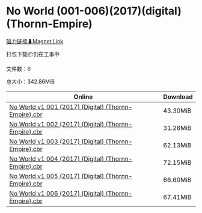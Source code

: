 # No World (001-006)(2017)(digital)(Thornn-Empire)

[磁力链接⬇Magnet Link](magnet:?xt=urn:btih:ab2ebfcf68a24dae598c225c72c9c796e1c263c3&dn=No%20World%20%28001-006%29%282017%29%28digital%29%28Thornn-Empire%29)

打包下载📦仍在工事中

文件数：6

总大小：342.86MiB

Online | Download
--- | ---
[No World v1 001 (2017) (Digital) (Thornn-Empire).cbr](https://github.com/alicewish/markdown/blob/master/comic/No-World-v1-001-2017-Digital-Thornn-Empire-cbr.md) | 43.30MiB
[No World v1 002 (2017) (Digital) (Thornn-Empire).cbr](https://github.com/alicewish/markdown/blob/master/comic/No-World-v1-002-2017-Digital-Thornn-Empire-cbr.md) | 31.28MiB
[No World v1 003 (2017) (Digital) (Thornn-Empire).cbr](https://github.com/alicewish/markdown/blob/master/comic/No-World-v1-003-2017-Digital-Thornn-Empire-cbr.md) | 62.13MiB
[No World v1 004 (2017) (Digital) (Thornn-Empire).cbr](https://github.com/alicewish/markdown/blob/master/comic/No-World-v1-004-2017-Digital-Thornn-Empire-cbr.md) | 72.15MiB
[No World v1 005 (2017) (Digital) (Thornn-Empire).cbr](https://github.com/alicewish/markdown/blob/master/comic/No-World-v1-005-2017-Digital-Thornn-Empire-cbr.md) | 66.60MiB
[No World v1 006 (2017) (Digital) (Thornn-Empire).cbr](https://github.com/alicewish/markdown/blob/master/comic/No-World-v1-006-2017-Digital-Thornn-Empire-cbr.md) | 67.41MiB